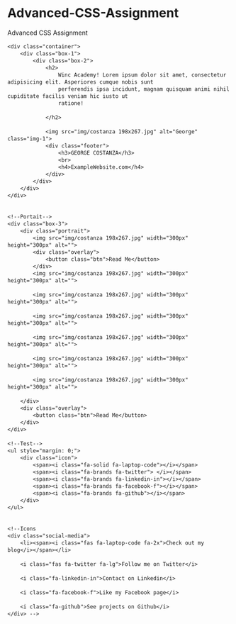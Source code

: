 # Advanced-CSS-Assignment
Advanced CSS Assignment
<!DOCTYPE html>
<html lang="en">

<head>
    <meta charset="UTF-8">
    <meta http-equiv="X-UA-Compatible" content="IE=edge">
    <meta name="viewport" content="width=device-width, initial-scale=1.0">
    <title>Advanced CSS</title>
    <link rel="stylesheet" href="style.css">
    <script src="https://kit.fontawesome.com/3b533cc976.js" crossorigin="anonymous"></script>
</head>

<body>

    <div class="container">
        <div class="box-1">
            <div class="box-2">
                <h2>
                    Winc Academy! Lorem ipsum dolor sit amet, consectetur adipisicing elit. Asperiores cumque nobis sunt
                    perferendis ipsa incidunt, magnam quisquam animi nihil cupiditate facilis veniam hic iusto ut
                    ratione!

                </h2>

                <img src="img/costanza 198x267.jpg" alt="George" class="img-1">
                <div class="footer">
                    <h3>GEORGE COSTANZA</h3>
                    <br>
                    <h4>ExampleWebsite.com</h4>
                </div>
            </div>
        </div>
    </div>


    <!--Portait-->
    <div class="box-3">
        <div class="portrait">
            <img src="img/costanza 198x267.jpg" width="300px" height="300px" alt="">
            <div class="overlay">
                <button class="btn">Read Me</button>
            </div>
            <img src="img/costanza 198x267.jpg" width="300px" height="300px" alt="">

            <img src="img/costanza 198x267.jpg" width="300px" height="300px" alt="">

            <img src="img/costanza 198x267.jpg" width="300px" height="300px" alt="">

            <img src="img/costanza 198x267.jpg" width="300px" height="300px" alt="">

            <img src="img/costanza 198x267.jpg" width="300px" height="300px" alt="">

            <img src="img/costanza 198x267.jpg" width="300px" height="300px" alt="">

        </div>
        <div class="overlay">
            <button class="btn">Read Me</button>
        </div>
    </div>

    <!--Test-->
    <ul style="margin: 0;">
        <div class="icon">
            <span><i class="fa-solid fa-laptop-code"></i></span>
            <span><i class="fa-brands fa-twitter"> </i></span>
            <span><i class="fa-brands fa-linkedin-in"></i></span>
            <span><i class="fa-brands fa-facebook-f"></i></span>
            <span><i class="fa-brands fa-github"></i></span>
        </div>
    </ul>


    <!--Icons
    <div class="social-media">
        <li><span><i class="fas fa-laptop-code fa-2x">Check out my blog</i></span></li>

        <i class="fas fa-twitter fa-lg">Follow me on Twitter</i>

        <i class="fa-linkedin-in">Contact on Linkedin</i>

        <i class="fa-facebook-f">Like my Facebook page</i>

        <i class="fa-github">See projects on Github</i>
    </div> -->

</body>

</html>
